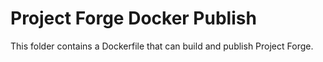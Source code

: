 <!--- Content managed by Project Forge, see [projectforge.md] for details. -->
# Project Forge Docker Publish

This folder contains a Dockerfile that can build and publish Project Forge.
